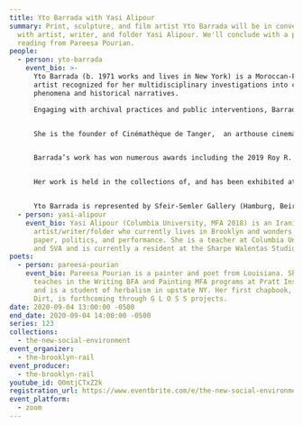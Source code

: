 ```yaml
---
title: Yto Barrada with Yasi Alipour
summary: Print, sculpture, and film artist Yto Barrada will be in conversation
  with artist, writer, and folder Yasi Alipour. We'll conclude with a poetry
  reading from Pareesa Pourian.
people:
  - person: yto-barrada
    event_bio: >-
      Yto Barrada (b. 1971 works and lives in New York) is a Moroccan-French
      artist recognized for her multidisciplinary investigations into cultural
      phenomena and historical narratives. 

      Engaging with archival practices and public interventions, Barrada’s installations uncover lesser known histories, reveal the prevalence of fiction in institutionalized narratives, and celebrate everyday forms of reclaiming autonomy. 


      She is the founder of Cinémathèque de Tanger,  an arthouse cinema and a cultural center that has become a landmark institution bringing the Moroccan community together to celebrate local and international cinema.


      Barrada’s work has won numerous awards including the 2019 Roy R. Neuberger Prize, the Rotterdam Film Festival 2016 Tiger Award for short film, a nomination for the 2016 Prix Marcel Duchamp, the 2015 Abraaj Group Art Prize, the 2013 Robert Gardner Fellowship in Photography (Peabody Museum at Harvard University), and the 2011 Deutsche Guggenheim Artist of the Year award. 


      Her work is held in the collections of, and has been exhibited at, the Metropolitan Museum of Art (New York), Tate Modern (London), The Museum of Modern Art (New York), Guggenheim (New York), Centre Pompidou (Paris), Serralves Museum (Porto), Museum Moderner Kunst Stiftung Ludwig Wien, Canadian Centre for Architecture (Montreal), among others. 


      Yto Barrada is represented by Sfeir-Semler Gallery (Hamburg, Beirut), Pace gallery (New York, London) and galerie Polaris (Paris).
  - person: yasi-alipour
    event_bio: Yasi Alipour (Columbia University, MFA 2018) is an Iranian
      artist/writer/folder who currently lives in Brooklyn and wonders about
      paper, politics, and performance. She is a teacher at Columbia University
      and SVA and is currently a resident at the Sharpe Walentas Studio program.
poets:
  - person: pareesa-pourian
    event_bio: Pareesa Pourian is a painter and poet from Louisiana. She currently
      teaches in the Writing BFA and Painting MFA programs at Pratt Institute
      and is a student of herbalism in upstate NY. Her first chapbook, Birth
      Dirt, is forthcoming through G L O S S projects.
date: 2020-09-04 13:00:00 -0500
end_date: 2020-09-04 14:00:00 -0500
series: 123
collections:
  - the-new-social-environment
event_organizer:
  - the-brooklyn-rail
event_producer:
  - the-brooklyn-rail
youtube_id: O0mtjCTxZ2k
registration_url: https://www.eventbrite.com/e/the-new-social-environment-123-yto-barrada-tickets-118462585783
event_platform:
  - zoom
---
```

